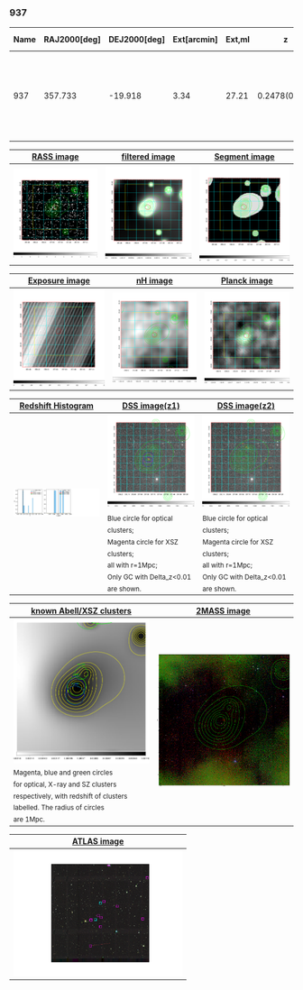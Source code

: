<div STYLE="page-break-after: always;"></div>

### 937

|Name|RAJ2000[deg]|DEJ2000[deg] |Ext[arcmin]| Ext,ml | z | z_src| C|GC(XSZ,Delta_z<0.01)| GC(OPT,Delta_z<0.01)|GC| R_sig[arcmin] | R500[arcmin] | R500[Mpc]| CRsig[c/s] | CR500[c/s] |L500[1E44 erg/s]|F500[1E-12 erg/s/cm^2]| M500[1E14 Msun]|Tx[keV]|Cnt_sig|Beta|Rc[arcmin]|Comment|Alias|
|---|---|---|---|---|---|------|---|--------|---------|----------|---|---|---|---|---|---|---|---|---|---|---|---|---|---|
|937| 357.733| -19.918| 3.34| 27.21| 0.2478(0.000)| -| G| -| -| N, PSZ2, Tar, W| 11.238| 4.558| 1.062| 0.104(0.037)| 0.094(0.034)| 3.610(1.087)| 1.939(0.584)| 4.38(0.62)| 5.78(0.53)| 46.5| 0.847(-0.162+0.108)| 5.936(-1.428+1.152)| An SZ cluster with $z$ = 0.2477 and offset = 0.63 Mpc (2.65 arcmin)| k409|

|[RASS image](../image/937/937_img.pdf)|[filtered image](../image/937/937_fil.pdf)|[Segment image](../image/937/937_seg.pdf)|
|-------------------|--------------------|-------------------|
| <img src="../image/937/937_img.png" width="300">  | <img src="../image/937/937_fil.png" width="300">   | <img src="../image/937/937_seg.png" width="300">  |

|[Exposure image](../image/937/937_mex.pdf)| [nH image](../image/937/937_nh.pdf)| [Planck image](../image/937/937_p.pdf)|
|-------------------|--------------------|-------------------|
|<img src="../image/937/937_mex.png" width="300">   | <img src="../image/937/937_nh.png" width="300">    | <img src="../image/937/937_p.png" width="300"> |

|[Redshift Histogram](../image/937/937_zg.pdf) | [DSS image(z1)](../image/937/937_dss_z1.pdf)      |  [DSS image(z2)](../image/937/937_dss_z2.pdf)    |
|-------------------|--------------------|-------------------|
|<img src="../image/937/937_zg.png" width="300"> |<img src="../image/937/937_dss_z1.png" width="300"> <sub><br>Blue circle for optical clusters; <br>Magenta circle for XSZ clusters; <br>all with r=1Mpc; <br>Only GC with Delta_z<0.01 are shown. </sub>| <img src="../image/937/937_dss_z2.png" width="300"><sub><br>Blue circle for optical clusters; <br>Magenta circle for XSZ clusters; <br>all with r=1Mpc; <br>Only GC with Delta_z<0.01 are shown. </sub> |

|[known Abell/XSZ clusters](../image/937/937_gc.pdf) | [2MASS image](../image/937/937_2mass.pdf)      |
|-------------------|-------------------|
|<img src=../image/937/937_gc.png width="300"> <br><sub>Magenta, blue and green circles <br>for optical, X-ray and SZ clusters <br>respectively, with redshift of clusters <br>labelled. The radius of circles <br>are 1Mpc.</sub>|<img src="../image/937/937_2mass.png" width="300">  |

|[ATLAS image](../image/937/937_s.pdf)        |
|-------------------|
| <img src="../image/937/937_s.pdf" width="300">  |
